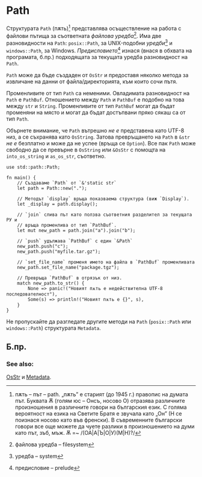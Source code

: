# Path

Структурата `Path` (пѫть)[^path] представлява осъществление на работа с файлови пътища
за съответната _файлова уредба_[^filesystem]. Има две разновидности на `Path`:
`posix::Path`, за UNIX-подобни _уредби_[^systems] и `windows::Path`, за
Windows.  _Предисловието_[^prelude] изнася (внася в обхвата на програмата,
б.пр.) подходящата за текущата уредба разновидност на `Path`. 

`Path` може да бъде създаден от `OsStr` и предоставя няколко метода за
извличане на данни от файла/директорията, към които сочи пътя.

Променливите от тип `Path` са неменими. Овладимата разновидност на `Path` е
`PathBuf`. Отношението между `Path` и `PathBuf` е подобно на това между `str` и
`String`.  Променливите от тип `PathBuf` могат да бъдат променяни на място и
могат да бъдат достъпвани пряко сякаш са от тип `Path`.

Обърнете внимание, че `Path` вътрешно _не е_ представена като UTF-8 низ, а се
съхранява като `OsString`. Затова превръщането на `Path` в `&str` _не е_
безплатно и може да не успее (връща се `Option`). Все пак `Path` може свободно
да се превърне в `OsString` или `&OsStr` с помощта на `into_os_string` и
`as_os_str`, съответно.

```rust,editable
use std::path::Path;

fn main() {
    // Създаваме `Path` от `&'static str`
    let path = Path::new(".");

    // Методът `display` връща показваема структура (виж `Display`).
    let _display = path.display();

    // `join` слива път като ползва съответния разделител за текущата РУ и
    // връща променлива от тип `PathBuf`.
    let mut new_path = path.join("a").join("b");

    // `push` удължава `PathBuf` с един `&Path`
    new_path.push("c");
    new_path.push("myfile.tar.gz");

    // `set_file_name` променя името на файла в `PathBuf` променливата
    new_path.set_file_name("package.tgz");

    // Превръща `PathBuf` в отрязък от низ.
    match new_path.to_str() {
        None => panic!("Новият пѫть е недействителна UTF-8 последователност"),
        Some(s) => println!("Новият пѫть е {}", s),
    }
}

```

Не пропускайте да разгледате другите методи на `Path` (`posix::Path` или
`windows::Path`) структурата `Metadata`.

## Б.пр.

[^path]: пѫть – път – path. „пѫть” е старият (до 1945 г.) правопис на думата
  път. Буквата Ѫ (голям юс – Онсъ, носово О) отразява различните произношения в
  различните говори на българския език. С голяма вероятност на езика на Светите Братя
  е звучала като „Он” (Н се поизнася носово като във френски). В съвременните
  български говори все още можете да чуете разлики в произношението на думи
  като път, зъб, мъж. Ѫ =~ /(ОА|А|Ъ|О|У)(М|Н)?/

[^filesystem]: файлова уредба – filesystem

[^systems]: уредба – system

[^prelude]: предисловие – prelude

### See also:

[OsStr][1] и [Metadata][2].

[1]: https://doc.rust-lang.org/std/ffi/struct.OsStr.html
[2]: https://doc.rust-lang.org/std/fs/struct.Metadata.html
